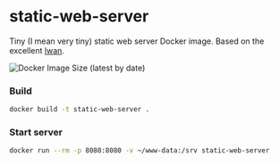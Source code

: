 # static-web-server

Tiny (I mean very tiny) static web server Docker image.
Based on the excellent [lwan](https://github.com/lpereira/lwan).

![Docker Image Size (latest by date)](https://img.shields.io/docker/image-size/jveres/static-web-server)

### Build
```sh
docker build -t static-web-server .
```

### Start server
```sh
docker run --rm -p 8080:8080 -v ~/www-data:/srv static-web-server
```
